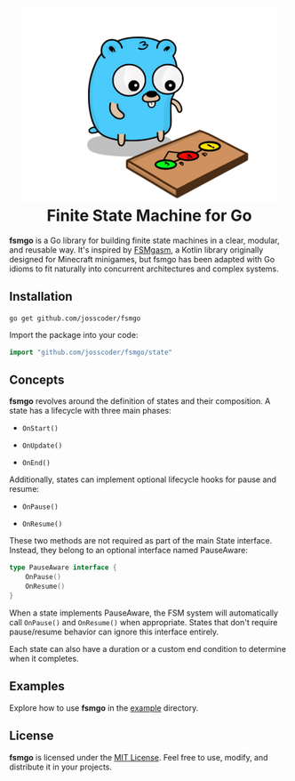 <div align="center">
	<h1><img alt="fsmgo logo" src="/images/logo.png" height="350" /><br />
		Finite State Machine for Go
	</h1>
</div>

**fsmgo** is a Go library for building finite state machines in a clear, modular, and reusable way. It's inspired by [FSMgasm](https://github.com/Minikloon/FSMgasm), a Kotlin library originally designed for Minecraft minigames, but fsmgo has been adapted with Go idioms to fit naturally into concurrent architectures and complex systems.


## Installation

```shell
go get github.com/josscoder/fsmgo
```

Import the package into your code:

```go
import "github.com/josscoder/fsmgo/state"
```

## Concepts
**fsmgo** revolves around the definition of states and their composition. A state has a lifecycle with three main phases:

- `OnStart()`

- `OnUpdate()`

- `OnEnd()`

Additionally, states can implement optional lifecycle hooks for pause and resume:

- `OnPause()`

- `OnResume()`

These two methods are not required as part of the main State interface. Instead, they belong to an optional interface named PauseAware:

```go
type PauseAware interface {
    OnPause()
    OnResume()
}
```
When a state implements PauseAware, the FSM system will automatically call `OnPause()` and `OnResume()` when appropriate. States that don't require pause/resume behavior can ignore this interface entirely.

Each state can also have a duration or a custom end condition to determine when it completes.

## Examples
Explore how to use **fsmgo** in the [example](https://github.com/Josscoder/fsmgo/tree/master/example) directory.

## License
**fsmgo** is licensed under the [MIT License](./LICENSE). Feel free to use, modify, and distribute it in your projects.